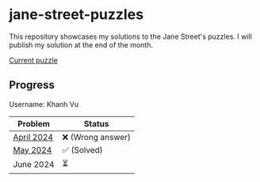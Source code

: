 # jane-street-puzzles

This repository showcases my solutions to the Jane Street's puzzles.
I will publish my solution at the end of the month.

[Current puzzle](https://www.janestreet.com/puzzles/current-puzzle/)

## Progress

Username: Khanh Vu

| Problem | Status |
|------------|---|
|   [April 2024](https://www.janestreet.com/puzzles/robot-capture-the-flag-index/)  |  ❌ (Wrong answer) |
|   [May 2024](https://www.janestreet.com/puzzles/number-cross-4-index/)  |  ✅ (Solved)|
| June 2024 |⏳ |
